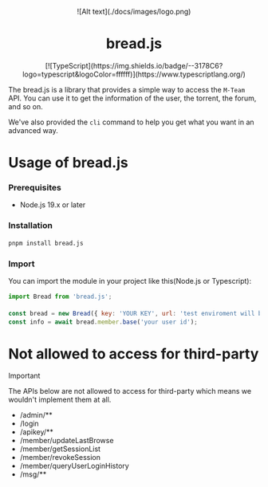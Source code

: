 <p align="center">
  ![Alt text](./docs/images/logo.png)
</p>
<h1 align="center">bread.js</h1>

<p align="center">
[![TypeScript](https://img.shields.io/badge/--3178C6?logo=typescript&logoColor=ffffff)](https://www.typescriptlang.org/)
</p>


The bread.js is a library that provides a simple way to access the `M-Team` API.
You can use it to get the information of the user, the torrent, the forum, and so on.


We've also provided the `cli` command to help you get what you want in an advanced way.


# Usage of bread.js



### Prerequisites

- Node.js 19.x or later

### Installation

```bash
pnpm install bread.js
```

### Import

You can import the module in your project like this(Node.js or Typescript):

```javascript
import Bread from 'bread.js';

const bread = new Bread({ key: 'YOUR KEY', url: 'test enviroment will be used in default' });
const info = await bread.member.base('your user id');
```



# Not allowed to access for third-party

> [!IMPORTANT]
> The APIs below are not allowed to access for third-party which means we wouldn't implement them at all.

- /admin/**
- /login
- /apikey/**
- /member/updateLastBrowse
- /member/getSessionList
- /member/revokeSession
- /member/queryUserLoginHistory
- /msg/**
